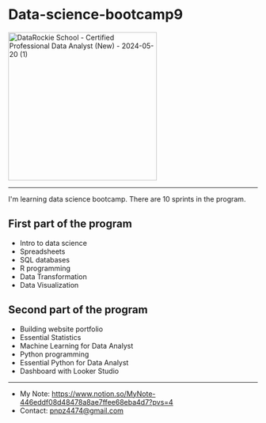 # Data-science-bootcamp9

  <img src="https://github.com/user-attachments/assets/ba3f35ea-6695-432e-ba60-d3ae8130778a" width="300" height="300" alt="DataRockie School - Certified Professional Data Analyst (New) - 2024-05-20 (1)">

***********************************

I'm learning data science bootcamp. There are 10 sprints in the program.

## First part of the program

- Intro to data science
- Spreadsheets
- SQL databases
- R programming
- Data Transformation
- Data Visualization

## Second part of the program

- Building website portfolio
- Essential Statistics
- Machine Learning for Data Analyst
- Python programming
- Essential Python for Data Analyst
- Dashboard with Looker Studio

****************************************

- My Note: https://www.notion.so/MyNote-446eddf08d48478a8ae7ffee68eba4d7?pvs=4
- Contact: pnpz4474@gmail.com





